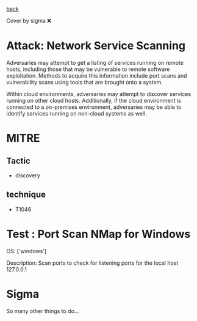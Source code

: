 [back](../index.md)

Cover by sigma :x: 

# Attack: Network Service Scanning

 Adversaries may attempt to get a listing of services running on remote hosts, including those that may be vulnerable to remote software exploitation. Methods to acquire this information include port scans and vulnerability scans using tools that are brought onto a system. 

Within cloud environments, adversaries may attempt to discover services running on other cloud hosts. Additionally, if the cloud environment is connected to a on-premises environment, adversaries may be able to identify services running on non-cloud systems as well.

# MITRE
## Tactic
  - discovery

## technique
  - T1046

# Test : Port Scan NMap for Windows

OS: ['windows']

Description: Scan ports to check for listening ports for the local host 127.0.0.1

# Sigma

 So many other things to do...